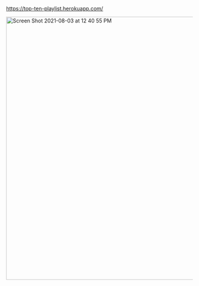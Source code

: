 https://top-ten-playlist.herokuapp.com/

<img width="712" alt="Screen Shot 2021-08-03 at 12 40 55 PM" src="https://user-images.githubusercontent.com/12024422/128076745-916c43c6-c1e8-4595-9028-ce9f2f28c319.png">
